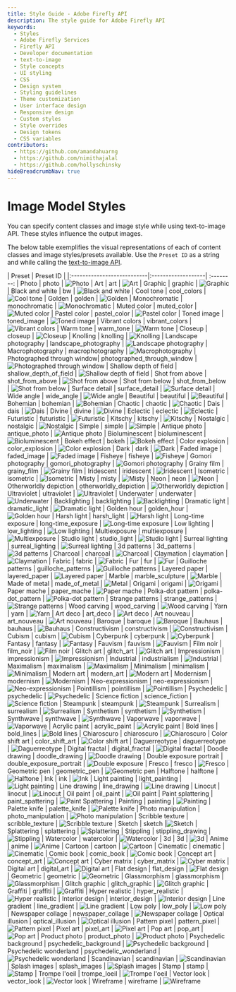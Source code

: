 ```yaml
---
title: Style Guide - Adobe Firefly API
description: The style guide for Adobe Firefly API
keywords:
  - Styles
  - Adobe Firefly Services
  - Firefly API
  - Developer documentation
  - text-to-image
  - Style concepts
  - UI styling
  - CSS
  - Design system
  - Styling guidelines
  - Theme customization
  - User interface design
  - Responsive design
  - Custom styles
  - Style overrides
  - Design tokens
  - CSS variables
contributors:
  - https://github.com/amandahuarng
  - https://github.com/nimithajalal
  - https://github.com/hollyschinsky
hideBreadcrumbNav: true
---
```


# Image Model Styles

You can specify content classes and image style while using text-to-image API. These styles influence the output images.

The below table exemplifies the visual representations of each of content classes and image styles/presets available. Use the `Preset ID` as a string and while calling the [text-to-image API](../../api/image_generation/).


| Preset                     | Preset ID                   |
|:---------------------------|:-------------------| :--------:
| Photo                      | photo              | ![Photo](../../images/styles/2x/Photo.png)
| Art                        | art                | ![Art](../../images/styles/2x/Art.png)
| Graphic                    | graphic            | ![Graphic](../../images/styles/2x/Graphic.png)
| Black and white            | bw                 | ![Black and white](../../images/styles/2x/Black_and_white.png)
| Cool tone                  | cool_colors        | ![Cool tone](../../images/styles/2x/Cool_tone.png)
| Golden                     | golden             | ![Golden](../../images/styles/2x/Golden.png)
| Monochromatic              | monochromatic      | ![Monochromatic](../../images/styles/2x/Monochromatic.png)
| Muted color                | muted_color        | ![Muted color](../../images/styles/2x/Muted_color.png)
| Pastel color               | pastel_color       | ![Pastel color](../../images/styles/2x/Pastel_color.png)
| Toned image                | toned_image        | ![Toned image](../../images/styles/2x/Toned_image.png)
| Vibrant colors             | vibrant_colors     | ![Vibrant colors](../../images/styles/2x/Vibrant_colors.png)
| Warm tone                  | warm_tone          | ![Warm tone](../../images/styles/2x/Warm_tone.png)
| Closeup                    | closeup            | ![Closeup](../../images/styles/2x/Closeup.png)
| Knolling                   | knolling           | ![Knolling](../../images/styles/2x/Knolling.png)
| Landscape photography      | landscape_photography | ![Landscape photography](../../images/styles/2x/Landscape_photography.png)
| Macrophotography           | macrophotography   | ![Macrophotography](../../images/styles/2x/Macrophotography.png)
| Photographed through window| photographed_through_window | ![Photographed through window](../../images/styles/2x/Photographed_through_window.png)
| Shallow depth of field     | shallow_depth_of_field | ![Shallow depth of field](../../images/styles/2x/Shallow_depth_of_field.png)
| Shot from above            | shot_from_above    | ![Shot from above](../../images/styles/2x/Shot_from_above.png)
| Shot from below            | shot_from_below    | ![Shot from below](../../images/styles/2x/Shot_from_below.png)
| Surface detail             | surface_detail     | ![Surface detail](../../images/styles/2x/Surface_detail.png)
| Wide angle                 | wide_angle         | ![Wide angle](../../images/styles/2x/Wide_angle.png)
| Beautiful                  | beautiful          | ![Beautiful](../../images/styles/2x/Beautiful.png)
| Bohemian                   | bohemian           | ![Bohemian](../../images/styles/2x/Bohemian.png)
| Chaotic                    | chaotic            | ![Chaotic](../../images/styles/2x/Chaotic.png)
| Dais                       | dais               | ![Dais](../../images/styles/2x/Dais.png)
| Divine                     | divine             | ![Divine](../../images/styles/2x/Divine.png)
| Eclectic                   | eclectic           | ![Eclectic](../../images/styles/2x/Eclectic.png)
| Futuristic                 | futuristic         | ![Futuristic](../../images/styles/2x/Futuristic.png)
| Kitschy                    | kitschy            | ![Kitschy](../../images/styles/2x/Kitschy.png)
| Nostalgic                  | nostalgic          | ![Nostalgic](../../images/styles/2x/Nostalgic.png)
| Simple                     | simple             | ![Simple](../../images/styles/2x/Simple.png)
| Antique photo              | antique_photo      | ![Antique photo](../../images/styles/2x/Antique_photo.png)
| Bioluminescent             | bioluminescent     | ![Bioluminescent](../../images/styles/2x/Bioluminescent.png)
| Bokeh effect               | bokeh              | ![Bokeh effect](../../images/styles/2x/Bokeh_effect.png)
| Color explosion            | color_explosion    | ![Color explosion](../../images/styles/2x/Color_explosion.png)
| Dark                       | dark               | ![Dark](../../images/styles/2x/Dark.png)
| Faded image                | faded_image        | ![Faded image](../../images/styles/2x/Faded_image.png)
| Fisheye                    | fisheye            | ![Fisheye](../../images/styles/2x/Fisheye.png)
| Gomori photography         | gomori_photography | ![Gomori photography](../../images/styles/2x/Gomori_photography.png)
| Grainy film                | grainy_film        | ![Grainy film](../../images/styles/2x/Grainy_film.png)
| Iridescent                 | iridescent         | ![Iridescent](../../images/styles/2x/Iridescent.png)
| Isometric                  | isometric          | ![Isometric](../../images/styles/2x/Isometric.png)
| Misty                      | misty              | ![Misty](../../images/styles/2x/Misty.png)
| Neon                       | neon               | ![Neon](../../images/styles/2x/Neon.png)
| Otherworldly depiction     | otherworldly_depiction | ![Otherworldly depiction](../../images/styles/2x/Otherworldly_depiction.png)
| Ultraviolet                | ultraviolet        | ![Ultraviolet](../../images/styles/2x/Ultraviolet.png)
| Underwater                 | underwater         | ![Underwater](../../images/styles/2x/Underwater.png)
| Backlighting               | backlighting       | ![Backlighting](../../images/styles/2x/Backlighting.png)
| Dramatic light             | dramatic_light     | ![Dramatic light](../../images/styles/2x/Dramatic_lighting.png)
| Golden hour                | golden_hour        | ![Golden hour](../../images/styles/2x/Golden_hour.png)
| Harsh light                | harsh_light        | ![Harsh light](../../images/styles/2x/Harsh_light.png)
| Long-time exposure         | long-time_exposure | ![Long-time exposure](../../images/styles/2x/Long_time_exposure.png)
| Low lighting               | low_lighting       | ![Low lighting](../../images/styles/2x/Low_lighting.png)
| Multiexposure              | multiexposure      | ![Multiexposure](../../images/styles/2x/Multiexposure.png)
| Studio light               | studio_light       | ![Studio light](../../images/styles/2x/Studio_light.png)
| Surreal lighting           | surreal_lighting   | ![Surreal lighting](../../images/styles/2x/Surreal_lighting.png)
| 3d patterns                | 3d_patterns        | ![3d patterns](../../images/styles/2x/3d_patterns.png)
| Charcoal                   | charcoal           | ![Charcoal](../../images/styles/2x/Charcoal.png)
| Claymation                 | claymation         | ![Claymation](../../images/styles/2x/Claymation.png)
| Fabric                     | fabric             | ![Fabric](../../images/styles/2x/Fabric.png)
| Fur                        | fur                | ![Fur](../../images/styles/2x/Fur.png)
| Guilloche patterns         | guilloche_patterns | ![Guilloche patterns](../../images/styles/2x/Guilloche_patterns.png)
| Layered paper              | layered_paper      | ![Layered paper](../../images/styles/2x/Layered_paper.png)
| Marble                     | marble_sculpture   | ![Marble](../../images/styles/2x/Marble.png)
| Made of metal              | made_of_metal      | ![Metal](../../images/styles/2x/Metal.png)
| Origami                    | origami            | ![Origami](../../images/styles/2x/Origami.png)
| Paper mache                | paper_mache        | ![Paper mache](../../images/styles/2x/Paper_mache.png)
| Polka-dot pattern          | polka-dot_pattern  | ![Polka-dot pattern](../../images/styles/2x/Polka_dot_pattern.png)
| Strange patterns           | strange_patterns   | ![Strange patterns](../../images/styles/2x/Strange_patterns.png)
| Wood carving               | wood_carving       | ![Wood carving](../../images/styles/2x/Wood_carving.png)
| Yarn                       | yarn               | ![Yarn](../../images/styles/2x/Yarn.png)
| Art deco                   | art_deco           | ![Art deco](../../images/styles/2x/Art_deco.png)
| Art nouveau                | art_nouveau        | ![Art nouveau](../../images/styles/2x/Art_nouveau.png)
| Baroque                    | baroque            | ![Baroque](../../images/styles/2x/Baroque.png)
| Bauhaus                    | bauhaus            | ![Bauhaus](../../images/styles/2x/Bauhaus.png)
| Constructivism             | constructivism     | ![Constructivism](../../images/styles/2x/Constructivism.png)
| Cubism                     | cubism             | ![Cubism](../../images/styles/2x/Cubism.png)
| Cyberpunk                  | cyberpunk          | ![Cyberpunk](../../images/styles/2x/Cyberpunk.png)
| Fantasy                    | fantasy            | ![Fantasy](../../images/styles/2x/Fantasy.png)
| Fauvism                    | fauvism            | ![Fauvism](../../images/styles/2x/Fauvism.png)
| Film noir                  | film_noir          | ![Film noir](../../images/styles/2x/Film_noir.png)
| Glitch art                 | glitch_art         | ![Glitch art](../../images/styles/2x/Glitch_art.png)
| Impressionism              | impressionism      | ![Impressionism](../../images/styles/2x/Impressionism.png)
| Industrial                 | industrialism      | ![Industrial](../../images/styles/2x/Industrial.png)
| Maximalism                 | maximalism         | ![Maximalism](../../images/styles/2x/Maximalism.png)
| Minimalism                 | minimalism         | ![Minimalism](../../images/styles/2x/Minimalism.png)
| Modern art                 | modern_art         | ![Modern art](../../images/styles/2x/Modern_art.png)
| Modernism                  | modernism          | ![Modernism](../../images/styles/2x/Modernism.png)
| Neo-expressionism          | neo-expressionism  | ![Neo-expressionism](../../images/styles/2x/Neoexpressionism.png)
| Pointillism                | pointillism        | ![Pointillism](../../images/styles/2x/Pointillism.png)
| Psychedelic                | psychedelic        | ![Psychedelic](../../images/styles/2x/Psychedelic.png)
| Science fiction            | science_fiction    | ![Science fiction](../../images/styles/2x/Science_fiction.png)
| Steampunk                  | steampunk          | ![Steampunk](../../images/styles/2x/Steampunk.png)
| Surrealism                 | surrealism         | ![Surrealism](../../images/styles/2x/Surrealism.png)
| Synthetism                 | synthetism         | ![Synthetism](../../images/styles/2x/Synthetism.png)
| Synthwave                  | synthwave          | ![Synthwave](../../images/styles/2x/Synthwave.png)
| Vaporwave                  | vaporwave          | ![Vaporwave](../../images/styles/2x/Vaporwave.png)
| Acrylic paint              | acrylic_paint      | ![Acrylic paint](../../images/styles/2x/Acrylic_paint.png)
| Bold lines                 | bold_lines         | ![Bold lines](../../images/styles/2x/Bold_lines.png)
| Chiaroscuro                | chiaroscuro        | ![Chiaroscuro](../../images/styles/2x/Chiaroscuro.png)
| Color shift art            | color_shift_art    | ![Color shift art](../../images/styles/2x/Color_shift_art.png)
| Daguerreotype              | daguerreotype      | ![Daguerreotype](../../images/styles/2x/Daguerreotype.png)
| Digital fractal            | digital_fractal    | ![Digital fractal](../../images/styles/2x/Digital_fractal.png)
| Doodle drawing             | doodle_drawing     | ![Doodle drawing](../../images/styles/2x/Doodle_drawing.png)
| Double exposure portrait   | double_exposure_portrait | ![Double exposure](../../images/styles/2x/Double_exposure.png)
| Fresco                     | fresco             | ![Fresco](../../images/styles/2x/Fresco.png)
| Geometric pen              | geometric_pen      | ![Geometric pen](../../images/styles/2x/Geometric_pen.png)
| Halftone                   | halftone           | ![Halftone](../../images/styles/2x/Halftone.png)
| Ink                        | ink                | ![Ink](../../images/styles/2x/Ink.png)
| Light painting             | light_painting     | ![Light painting](../../images/styles/2x/Light_painting.png)
| Line drawing               | line_drawing       | ![Line drawing](../../images/styles/2x/Line_drawing.png)
| Linocut                    | linocut            | ![Linocut](../../images/styles/2x/Linocut.png)
| Oil paint                  | oil_paint          | ![Oil paint](../../images/styles/2x/Oil_paint.png)
| Paint splattering          | paint_spattering   | ![Paint Spattering](../../images/styles/2x/Paint_spattering.png)
| Painting                   | painting           | ![Painting](../../images/styles/2x/Painting.png)
| Palette knife              | palette_knife      | ![Palette knife](../../images/styles/2x/Palette_knife.png)
| Photo manipulation         | photo_manipulation | ![Photo manipulation](../../images/styles/2x/Photo_manipulation.png)
| Scribble texture           | scribble_texture   | ![Scribble texture](../../images/styles/2x/Scribble_texture.png)
| Sketch                     | sketch             |![Sketch](../../images/styles/2x/Sketch.png)
| Splattering                | splattering        | ![Splattering](../../images/styles/2x/Splattering.png)
| Stippling                  | stippling_drawing  | ![Stippling](../../images/styles/2x/Stippling.png)
| Watercolor                 | watercolor         | ![Watercolor](../../images/styles/2x/Watercolor.png)
| 3d                         | 3d                 | ![3d](../../images/styles/2x/3d.png)
| Anime                      | anime              | ![Anime](../../images/styles/2x/Anime.png)
| Cartoon                    | cartoon            | ![Cartoon](../../images/styles/2x/Cartoon.png)
| Cinematic                  | cinematic          | ![Cinematic](../../images/styles/2x/Cinematic.png)
| Comic book                 | comic_book         | ![Comic book](../../images/styles/2x/Comic_book.png)
| Concept art                | concept_art        | ![Concept art](../../images/styles/2x/Concept_art.png)
| Cyber matrix               | cyber_matrix       | ![Cyber matrix](../../images/styles/2x/Cyber_matrix.png)
| Digital art                | digital_art        | ![Digital art](../../images/styles/2x/Digital_art.png)
| Flat design                | flat_design        | ![Flat design](../../images/styles/2x/Flat_design.png)
| Geometric                  | geometric          | ![Geometric](../../images/styles/2x/Geometric.png)
| Glassmorphism              | glassmorphism      | ![Glassmorphism](../../images/styles/2x/Glassmorphism.png)
| Glitch graphic             | glitch_graphic     | ![Glitch graphic](../../images/styles/2x/Glitch_graphic.png)
| Graffiti                   | graffiti           | ![Graffiti](../../images/styles/2x/Graffiti.png)
| Hyper realistic            | hyper_realistic    | ![Hyper realistic](../../images/styles/2x/Hyper_realistic.png)
| Interior design            | interior_design    | ![Interior design](../../images/styles/2x/Interior_design.png)
| Line gradient              | line_gradient      | ![Line gradient](../../images/styles/2x/Line_gradient.png)
| Low poly                   | low_poly           | ![Low poly](../../images/styles/2x/Low_poly.png)
| Newspaper collage          | newspaper_collage  | ![Newspaper collage](../../images/styles/2x/Newspaper_collage.png)
| Optical illusion           | optical_illusion   | ![Optical illusion](../../images/styles/2x/Optical_illusion.png)
| Pattern pixel              | pattern_pixel      | ![Pattern pixel](../../images/styles/2x/Pattern_pixel.png)
| Pixel art                  | pixel_art          | ![Pixel art](../../images/styles/2x/Pixel_art.png)
| Pop art                    | pop_art            | ![Pop art](../../images/styles/2x/Pop_art.png)
| Product photo              | product_photo      | ![Product photo](../../images/styles/2x/Product_photo.png)
| Psychedelic background     | psychedelic_background | ![Psychedelic background](../../images/styles/2x/Psychedelic_background.png)
| Psychedelic wonderland     | psychedelic_wonderland | ![Psychedelic wonderland](../../images/styles/2x/Psychedelic_wonderland.png)
| Scandinavian               | scandinavian       | ![Scandinavian](../../images/styles/2x/Scandinavian.png)
| Splash images              | splash_images      | ![Splash images](../../images/styles/2x/Splash_images.png)
| Stamp                      | stamp              | ![Stamp](../../images/styles/2x/Stamp.png)
| Trompe l'oeil              | trompe_loeil       | ![Trompe l'oeil](../../images/styles/2x/Trompe_loeil.png)
| Vector look                | vector_look        | ![Vector look](../../images/styles/2x/Vector_look.png)
| Wireframe                  | wireframe          | ![Wireframe](../../images/styles/2x/Wireframe.png)
